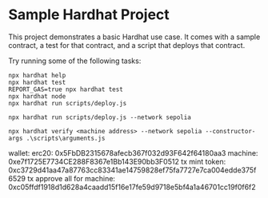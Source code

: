 # Sample Hardhat Project

This project demonstrates a basic Hardhat use case. It comes with a sample contract, a test for that contract, and a script that deploys that contract.

Try running some of the following tasks:

```shell
npx hardhat help
npx hardhat test
REPORT_GAS=true npx hardhat test
npx hardhat node
npx hardhat run scripts/deploy.js

npx hardhat run scripts/deploy.js --network sepolia

npx hardhat verify <machine address> --network sepolia --constructor-args .\scripts\arguments.js
```
wallet:
erc20:  0x5FbDB2315678afecb367f032d93F642f64180aa3
machine:  0xe7f1725E7734CE288F8367e1Bb143E90bb3F0512
tx mint token:  0xc3729d41aa47a87763cc83341ae14759828ef75fa7727e7ca004edde375f6529
tx approve all for machine:  0xc05ffdf1918d1d628a4caadd15f16e17fe59d9718e5bf4a1a46701cc19f0f6f2